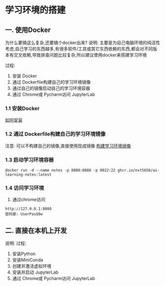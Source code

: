 # 学习环境的搭建

## 一. 使用Docker
为什么要搞这么复杂,还要搞个docker出来?
说明: 主要是为自己电脑环境的纯洁性考虑,自己学习的东西越多,有很多软件/工具或其它东西依赖的东西,都会对不同版本有交叉依赖,导致排查问题比较复杂,所以建议使用docker来搭建学习环境

过程:
1. 安装 Docker
2. 通过 Dockerfile构建自己的学习环境镜像
3. 通过自己的镜像启动自己的学习环境容器
4. 通过 Chrome或 Pycharm访问 JupyterLab

### 1.1 安装Docker
[如何安装](.安装Docker.md)
### 1.2 通过 Dockerfile构建自己的学习环境镜像
注意: 可以不构建自己的镜像,直接使用现成镜像
[构建学习环境镜像](.构建学习环境镜像.md)
### 1.3 启动学习环境容器

```shell
docker run -d --name notes -p 8080:8888 -p 8022:22 ghcr.io/nxt5656/ai-learning-notes:latest
```
### 1.4 访问学习环境
1. 通过chrome访问
```shell
http://127.0.0.1:8080
密码是: UserPas$0w
```

## 二. 直接在本机上开发
说明:
过程:
1. 安装Python
2. 安装MiniConda
3. 创建并激活虚拟环境
4. 安装并启动 JupyterLab
5. 通过 Chrome或 Pycharm访问 JupyterLab

